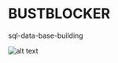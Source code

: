 # BUSTBLOCKER
sql-data-base-building


![alt text](https://github.com/santiagofp9/BUSTBLOCKER/BUSTBLOCKER.jpg)
